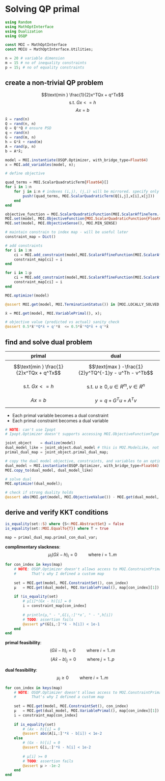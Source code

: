 # Solving QP primal


```julia
using Random
using MathOptInterface
using Dualization
using OSQP

const MOI = MathOptInterface
const MOIU = MathOptInterface.Utilities;
```


```julia
n = 20 # variable dimension
m = 15 # no of inequality constraints
p = 15; # no of equality constraints
```

## create a non-trivial QP problem
$$\text{min } \frac{1}{2}x^TQx + q^Tx$$
$$\text{s.t.  }Gx <= h$$
   $$Ax = b$$ 


```julia
x̂ = rand(n)
Q = rand(n, n)
Q = Q'*Q # ensure PSD
q = rand(n)
G = rand(m, n)
h = G*x̂ + rand(m)
A = rand(p, n)
b = A*x̂;
```


```julia
model = MOI.instantiate(OSQP.Optimizer, with_bridge_type=Float64)
x = MOI.add_variables(model, n);
```


```julia
# define objective

quad_terms = MOI.ScalarQuadraticTerm{Float64}[]
for i in 1:n
    for j in i:n # indexes (i,j), (j,i) will be mirrored. specify only one kind
        push!(quad_terms, MOI.ScalarQuadraticTerm(Q[i,j],x[i],x[j]))
    end
end

objective_function = MOI.ScalarQuadraticFunction(MOI.ScalarAffineTerm.(q, x),quad_terms,0.0)
MOI.set(model, MOI.ObjectiveFunction{MOI.ScalarQuadraticFunction{Float64}}(), objective_function)
MOI.set(model, MOI.ObjectiveSense(), MOI.MIN_SENSE)
```


```julia
# maintain constrain to index map - will be useful later
constraint_map = Dict()

# add constraints
for i in 1:m
    ci = MOI.add_constraint(model,MOI.ScalarAffineFunction(MOI.ScalarAffineTerm.(G[i,:], x), 0.),MOI.LessThan(h[i]))
    constraint_map[ci] = i
end

for i in 1:p
    ci = MOI.add_constraint(model,MOI.ScalarAffineFunction(MOI.ScalarAffineTerm.(A[i,:], x), 0.),MOI.EqualTo(b[i]))
    constraint_map[ci] = i
end
```


```julia
MOI.optimize!(model)
```


```julia
@assert MOI.get(model, MOI.TerminationStatus()) in [MOI.LOCALLY_SOLVED, MOI.OPTIMAL]
```


```julia
x̄ = MOI.get(model, MOI.VariablePrimal(), x);
```


```julia
# objective value (predicted vs actual) sanity check
@assert 0.5*x̄'*Q*x̄ + q'*x̄  <= 0.5*x̂'*Q*x̂ + q'*x̂   
```

## find and solve dual problem 

| primal | dual |
|--------|------|
$$\text{min } \frac{1}{2}x^TQx + q^Tx$$  | $$\text{max } -\frac{1}{2}y^TQ^{-1}y - u^Th - v^Tb$$
$$\text{s.t.  }Gx <= h$$ | $$\text{s.t.  } u \geq 0, u \in R^m, v \in R^n$$
   $$Ax = b$$  |    $$y = q + G^Tu + A^Tv$$
  
- Each primal variable becomes a dual constraint
- Each primal constraint becomes a dual variable


```julia
# NOTE: can't use Ipopt
# Ipopt.Optimizer doesn't supports accessing MOI.ObjectiveFunctionType

joint_object    = dualize(model)
dual_model_like = joint_object.dual_model # this is MOI.ModelLike, not an MOI.AbstractOptimizer; can't call optimizer on it
primal_dual_map = joint_object.primal_dual_map;
```


```julia
# copy the dual model objective, constraints, and variables to an optimizer
dual_model = MOI.instantiate(OSQP.Optimizer, with_bridge_type=Float64)
MOI.copy_to(dual_model, dual_model_like)

# solve dual
MOI.optimize!(dual_model);
```


```julia
# check if strong duality holds
@assert abs(MOI.get(model, MOI.ObjectiveValue()) - MOI.get(dual_model, MOI.ObjectiveValue())) <= 1e-1
```

## derive and verify KKT conditions


```julia
is_equality(set::S) where {S<:MOI.AbstractSet} = false
is_equality(set::MOI.EqualTo{T}) where T = true

map = primal_dual_map.primal_con_dual_var;
```

**complimentary slackness**: $$\mu_{i}(G\bar x -h)_i=0 \qquad \text{ where } i=1..m$$


```julia
for con_index in keys(map)
    # NOTE: OSQP.Optimizer doesn't allows access to MOI.ConstraintPrimal
    #       That's why I defined a custom map 
    
    set = MOI.get(model, MOI.ConstraintSet(), con_index)
    μ   = MOI.get(dual_model, MOI.VariablePrimal(), map[con_index][1])
    
    if !is_equality(set)
        # μ[i]*(Gx - h)[i] = 0
        i = constraint_map[con_index]
        
        # println(μ," - ",G[i,:]'*x̄, " - ",h[i])
        # TODO: assertion fails 
        @assert μ*(G[i,:]'*x̄ - h[i]) < 1e-1  
    end
end
```

**primal feasibility**: 
$$(G\bar x -h)_i=0 \qquad \text{ where } i=1..m$$
$$(A\bar x -b)_j=0 \qquad \text{ where } j=1..p$$

**dual feasibility**: 
$$\mu_i \geq 0 \qquad \text{ where } i=1..m$$


```julia
for con_index in keys(map)
    # NOTE: OSQP.Optimizer doesn't allows access to MOI.ConstraintPrimal
    #       That's why I defined a custom map 
    
    set = MOI.get(model, MOI.ConstraintSet(), con_index)
    μ   = MOI.get(dual_model, MOI.VariablePrimal(), map[con_index][1])
    i = constraint_map[con_index]
    
    if is_equality(set)
        # (Ax - h)[i] = 0
        @assert abs(A[i,:]'*x̄ - b[i]) < 1e-2
    else
        # (Gx - h)[i] = 0
        @assert G[i,:]'*x̄ - h[i] < 1e-2
        
        # μ[i] >= 0
        # TODO: assertion fails 
        @assert μ > -1e-2
    end
end
```


```julia

```

